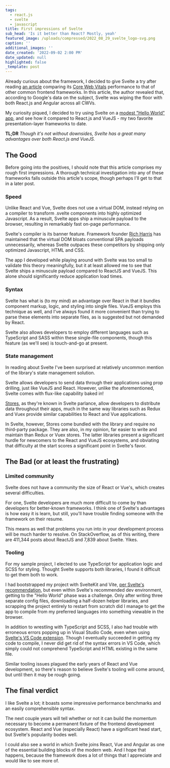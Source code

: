 ```yaml
---
tags:
  - react.js
  - svelte
  - javascript
title: First impressions of Svelte
sub_head: 'Is it better than React? Mostly, yeah'
featured_image: /uploads/compressed/2022_08_29_svelte_logo-svg.png
caption: ''
additional_images: ''
date_created: '2022-09-02 2:00 PM'
date_updated: null
highlighted: false
_template: post
---
```


Already curious about the framework, I decided to give Svelte a try after reading [an article](https://javascript.plainenglish.io/javascript-frameworks-and-core-web-vitals-b5581f1c8962) comparing its [Core Web Vitals](https://support.google.com/webmasters/answer/9205520?hl=en) performance to that of other common frontend frameworks. In this article, the author revealed that, according to Google's data on the subject, Svelte was wiping the floor with both React.js and Angular across all CWVs.

My curiosity piqued, I decided to try using Svelte on a [modest "Hello World" app](https://github.com/toofarm/InflationCalculator), and see how it compared to React.js and VueJS - my two favorite presentation-layer frameworks to date.

**TL;DR** _Though it's not without downsides, Svelte has a great many advantages over both React.js and VueJS._

## The Good

Before going into the positives, I should note that this article comprises my rough first impressions. A thorough technical investigation into any of these frameworks falls outside this article's scope, though perhaps I'll get to that in a later post.

### Speed

Unlike React and Vue, Svelte does not use a virtual DOM, instead relying on a compiler to transform .svelte components into highly optimized Javascript. As a result, Svelte apps ship a minuscule payload to the browser, resulting in remarkably fast on-page performance.

Svelte's compiler is its banner feature. Framework founder [Rich Harris](https://github.com/Rich-Harris) has maintained that the virtual DOM bloats conventional SPA payloads unnecessarily, whereas Svelte outpaces these competitors by shipping only optimized Javascript, HTML and CSS.

The app I developed while playing around with Svelte was too small to validate this theory meaningfully, but it at least allowed me to see that Svelte ships a minuscule payload compared to ReactJS and VueJS. This alone should significantly reduce application load times.

### Syntax

Svelte has what is (to my mind) an advantage over React in that it bundles component markup, logic, and styling into single files. VueJS employs this technique as well, and I've always found it more convenient than trying to parse these elements into separate files, as is suggested but not demanded by React.

Svelte also allows developers to employ different languages such as TypeScript and SASS within these single-file components, though this feature (as we'll see) is touch-and-go at present.

### State management

In reading about Svelte I've been surprised at relatively uncommon mention of the library's state management solution.

Svelte allows developers to send data through their applications using prop drilling, just like VueJS and React. However, unlike the aforementioned, Svelte comes with flux-like capability baked in!

[Stores](https://svelte.dev/tutorial/writable-stores), as they're known in Svelte parlance, allow developers to distribute data throughout their apps, much in the same way libraries such as Redux and Vuex provide similar capabilities to React and Vue applications.

In Svelte, however, Stores come bundled with the library and require no third-party package. They are also, in my opinion, far easier to write and maintain than Redux or Vuex stores. The latter libraries present a significant hurdle for newcomers to the React and VueJS ecosystems, and obviating that difficulty at the start scores a significant point in Svelte's favor.

## The Bad (or at least the frustrating)

### Limited community

Svelte does not have a community the size of React or Vue's, which creates several difficulties.

For one, Svelte developers are much more difficult to come by than developers for better-known frameworks. I think one of Svelte's advantages is how easy it is learn, but still, you'll have trouble finding someone with the framework on their resume.

This means as well that problems you run into in your development process will be much harder to resolve. On StackOverflow, as of this writing, there are 411,344 posts about ReactJS and 7,839 about Svelte. Yikes.

### Tooling

For my sample project, I elected to use TypeScript for application logic and SCSS for styling. Thought Svelte supports both libraries, I found it difficult to get them both to work.

I  had bootstrapped my project with SvelteKit and Vite, [per Svelte's recommendation](https://kit.svelte.dev/docs/introduction#introduction-before-we-begin), but even within Svelte's recommended dev environment, getting to the "Hello World" phase was a challenge. Only after writing three separate config files, downloading a half-dozen helper libraries, and scrapping the project entirely to restart from scratch did I manage to get the app to compile from my preferred languages into something viewable in the browser.

In addition to wrestling with TypeScript and SCSS, I also had trouble with erroneous errors popping up in Visual Studio Code, even when using [Svelte's VS Code extension](https://marketplace.visualstudio.com/items?itemName=svelte.svelte-vscode). Though I eventually succeeded in getting my code to compile, I never did get rid of the syntax errors in VS Code, which simply could not comprehend TypeScript and HTML existing in the same file.

Similar tooling issues plagued the early years of React and Vue development, so there's reason to believe Svelte's tooling will come around, but until then it may be rough going.

## The final verdict

I like Svelte a lot; it boasts some impressive performance benchmarks and an easily comprehensible syntax.

The next couple years will tell whether or not it can build the momentum necessary to become a permanent fixture of the frontend development ecosystem. React and Vue (especially React) have a significant head start, but Svelte's popularity bodes well.

I could also see a world in which Svelte joins React, Vue and Angular as one of the essential building blocks of the modern web. And I hope that happens, because the framework does a lot of things that I appreciate and would like to see more of.
